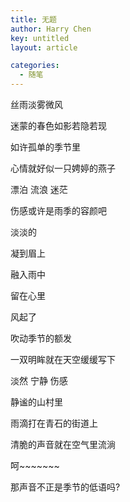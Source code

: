 ```yaml
---
title: 无题
author: Harry Chen
key: untitled
layout: article

categories:
  - 随笔
---
```


丝雨淡雾微风

迷蒙的春色如影若隐若现

如许孤单的季节里

心情就好似一只娉婷的燕子

漂泊 流浪 迷茫

伤感或许是雨季的容颜吧

淡淡的

凝到眉上

融入雨中

留在心里

风起了

吹动季节的额发

一双明眸就在天空缓缓写下

淡然 宁静 伤感

静谧的山村里

雨滴打在青石的街道上

清脆的声音就在空气里流淌

呵~~~~~~~

那声音不正是季节的低语吗?
